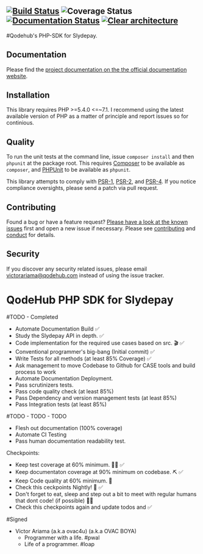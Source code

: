 [![Build Status][travis-image]][travis-url] ![Coverage Status][coveralls-image]  [![Documentation Status][readthedocs-image]][readthedocs-url] [![Clear architecture][clear-architecture-image]][clear-architecture-url]
---

#Qodehub's PHP-SDK for Slydepay.

## Documentation

Please find the [project documentation on the the official documentation website](http://qodehub.github.io/slydepay).

## Installation

This library requires PHP >=5.4.0 <=~7.1. I recommend using the latest available version of PHP as a matter of principle and report issues so for continious.


## Quality

To run the unit tests at the command line, issue `composer install` and then `phpunit` at the package root. This requires [Composer](http://getcomposer.org/) to be available as `composer`, and [PHPUnit](http://phpunit.de/manual/) to be available as `phpunit`.

This library attempts to comply with [PSR-1][], [PSR-2][], and [PSR-4][]. If you notice compliance oversights, please send a patch via pull request.

## Contributing

Found a bug or have a feature request? [Please have a look at the known issues](https://github.com/qodehub/slydepay/issues) first and open a new issue if necessary. Please see [contributing](CONTRIBUTING.md) and [conduct](CONDUCT.md) for details.

## Security

If you discover any security related issues, please email victorariama@qodehub.com instead of using the issue tracker.

[travis-image]: https://secure.travis-ci.org/qodehub/slydepay.svg
[travis-url]: https://travis-ci.org/qodehub/slydepay
[coveralls-image]: https://coveralls.io/repos/qodehub/slydepay/badge.svg?branch=master&service=github
[coveralls-url]: https://coveralls.io/github/qodehub/slydepay?branch=master
[scrutinizer-image]: https://scrutinizer-ci.com/g/qodehub/slydepay/badges/quality-score.png?b=master
[scrutinizer-url]: https://scrutinizer-ci.com/g/qodehub/slydepay/?branch=master
[readthedocs-image]: https://readthedocs.org/projects/qodehub-slydepay/badge/?version=latest
[readthedocs-url]: http://qodehub-slydepay.readthedocs.io/en/latest/?badge=latest
[clear-architecture-image]: https://img.shields.io/badge/Clear%20Architecture-%E2%9C%94-brightgreen.svg
[clear-architecture-url]: https://github.com/jkphl/clear-architecture
[author-url]: http://www.qodehub.com
[PSR-1]: https://github.com/php-fig/fig-standards/blob/master/accepted/PSR-1-basic-coding-standard.md
[PSR-2]: https://github.com/php-fig/fig-standards/blob/master/accepted/PSR-2-coding-style-guide.md
[PSR-4]: https://github.com/php-fig/fig-standards/blob/master/accepted/PSR-4-autoloader.md


# QodeHub PHP SDK for Slydepay

#TODO - Completed
- Automate Documentation Build ✅
- Study the Slydepay API in depth. ✅
- Code implementation for the required use cases based on src. 🎬 ✅
- Conventional programmer's big-bang (Initial commit) ✅
- Write Tests for all methods (at least 85% Coverage) ✅
- Ask management to move Codebase to Github for CASE tools and build process to work
- Automate Documentation Deployment.
- Pass scrutinizers tests.
- Pass code quality check (at least 85%)
- Pass Dependency and version management tests (at least 85%)
- Pass Integration tests (at least 85%)

#TODO - TODO - TODO
- Flesh out documentation (100% coverage)
- Automate CI Testing
- Pass human documentation readability test.


Checkpoints:
- Keep test coverage at 60% minimum. 👩‍⚕️ ✅
- Keep documentaton coverage at 90% minimum on codebase. ⛏ ✅
- Keep Code quality at 60% minimum. 🐞
- Check this ceckpoints Nightly! 💋 ✅
- Don't forget to eat, sleep and step out a bit to meet with regular humans that dont code! (if possible) 🤷‍♂️
- Check this checkpoints again and update todos and ✅


#Signed
- Victor Ariama (a.k.a ovac4u) (a.k.a OVAC BOYA)
    + Programmer with a life. #pwal
    + Life of a programmer. #loap
